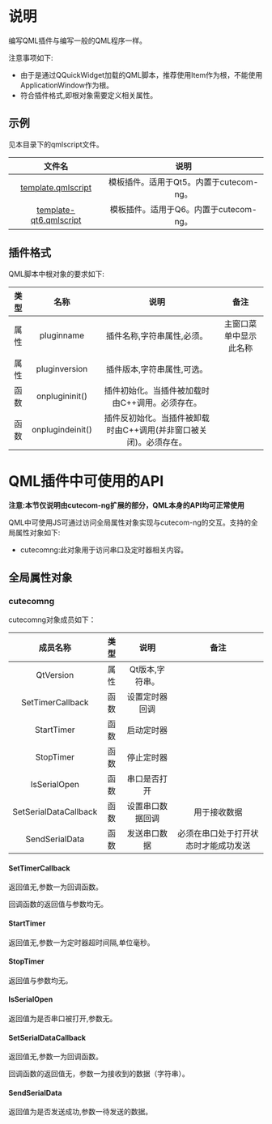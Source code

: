 # 说明

编写QML插件与编写一般的QML程序一样。

注意事项如下:

- 由于是通过QQuickWidget加载的QML脚本，推荐使用Item作为根，不能使用ApplicationWindow作为根。
- 符合插件格式,即根对象需要定义相关属性。

## 示例

见本目录下的qmlscript文件。

|                      文件名                      |                  说明                   |
| :----------------------------------------------: | :-------------------------------------: |
|     [template.qmlscript](template.qmlscript)     | 模板插件。适用于Qt5。内置于cutecom-ng。 |
| [template-qt6.qmlscript](template-qt6.qmlscript) | 模板插件。适用于Q6。内置于cutecom-ng。  |



## 插件格式

QML脚本中根对象的要求如下:

| 类型 |       名称       |                             说明                             |          备注          |
| :--: | :--------------: | :----------------------------------------------------------: | :--------------------: |
| 属性 |    pluginname    |                  插件名称,字符串属性,必须。                  | 主窗口菜单中显示此名称 |
| 属性 |  pluginversion   |                  插件版本,字符串属性,可选。                  |                        |
| 函数 |  onplugininit()  |       插件初始化。当插件被加载时由C++调用。必须存在。        |                        |
| 函数 | onplugindeinit() | 插件反初始化。当插件被卸载时由C++调用(并非窗口被关闭)。必须存在。 |                        |



# QML插件中可使用的API

**注意:本节仅说明由cutecom-ng扩展的部分，QML本身的API均可正常使用**

QML中可使用JS可通过访问全局属性对象实现与cutecom-ng的交互。支持的全局属性对象如下:

- cutecomng:此对象用于访问串口及定时器相关内容。

## 全局属性对象

### cutecomng

cutecomng对象成员如下：

|       成员名称        | 类型 |       说明       |                 备注                 |
| :-------------------: | :--: | :--------------: | :----------------------------------: |
|       QtVersion       | 属性 | Qt版本,字符串。  |                                      |
|   SetTimerCallback    | 函数 |  设置定时器回调  |                                      |
|      StartTimer       | 函数 |    启动定时器    |                                      |
|       StopTimer       | 函数 |    停止定时器    |                                      |
|     IsSerialOpen      | 函数 |   串口是否打开   |                                      |
| SetSerialDataCallback | 函数 | 设置串口数据回调 |             用于接收数据             |
|    SendSerialData     | 函数 |   发送串口数据   | 必须在串口处于打开状态时才能成功发送 |

#### SetTimerCallback

返回值无,参数一为回调函数。

回调函数的返回值与参数均无。

#### StartTimer

返回值无,参数一为定时器超时间隔,单位毫秒。

#### StopTimer

返回值与参数均无。

#### IsSerialOpen

返回值为是否串口被打开,参数无。

#### SetSerialDataCallback

返回值无,参数一为回调函数。

回调函数的返回值无，参数一为接收到的数据（字符串）。

#### SendSerialData

返回值为是否发送成功,参数一待发送的数据。